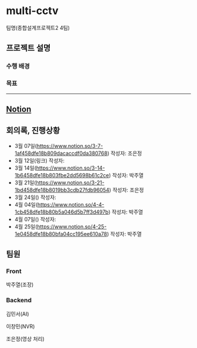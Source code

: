 # multi-cctv
팀명(종합설계프로젝트2 4팀)
## 프로젝트 설명
### 수행 배경

### 목표

-----------
## [Notion](https://www.notion.so/CCTV-1af458dfe18b80b4b78ef1e0ae57aa77)



## 회의록, 진행상황
- 3월 07일(https://www.notion.so/3-7-1af458dfe18b809dacaccdf0da380768) 작성자: 조은정
- 3월 12일(링크) 작성자: 
- 3월 14일(https://www.notion.so/3-14-1b6458dfe18b803fbe2dd5698b61c2ce) 작성자: 박주열
- 3월 21일(https://www.notion.so/3-21-1bd458dfe18b8019bb3cdb27fdb96054) 작성자: 조은정
- 3월 24일() 작성자: 
- 4월 04일(https://www.notion.so/4-4-1cb458dfe18b80b5a046d5b7ff3d497b) 작성자: 박주열
- 4월 07일() 작성자: 
- 4월 25일(https://www.notion.so/4-25-1e0458dfe18b80bfa04cc195ee610a78) 작성자: 박주열

## 팀원
### Front
박주열(조장)

### Backend
김민서(AI)

이창민(NVR)

조은정(영상 처리)

